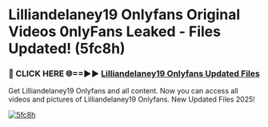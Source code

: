 # Lilliandelaney19 Onlyfans Original Videos 0nlyFans Leaked - Files Updated! (5fc8h)

<h3>🔴 CLICK HERE 🌐==►► <a href="https://tinyurl.com/ehrbuxhb" rel="nofollow">Lilliandelaney19 Onlyfans Updated Files</a></h3>

Get Lilliandelaney19 Onlyfans and all content. Now you can access all videos and pictures of Lilliandelaney19 Onlyfans. New Updated Files 2025!

[![5fc8h](https://i.imgur.com/lVYEuWS.gif)](https://tinyurl.com/ehrbuxhb)
